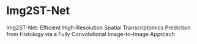 # Img2ST-Net
Img2ST-Net: Efficient High-Resolution Spatial Transcriptomics Prediction from Histology via a Fully Convolutional Image-to-Image Approach

